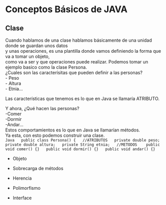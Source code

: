   Conceptos Básicos de JAVA
  ======
  
   Clase
   ------
   
   Cuando hablamos de una clase hablamos básicamente de una unidad donde se guardan unos datos   
   y unas operaciones, es una plantilla donde vamos definiendo la forma que va a tomar un objeto,  
   como va a ser y que operaciones puede realizar. 
   Podemos tomar un ejemplo basico como la clase Persona.  
   ¿Cuales son las caracterísitas que pueden definir a las personas?  
    - Peso  
    - Altura   
    - Etnia...  
    
   Las características que tenemos es lo que en Java se llamaría ATRIBUTO.  
   
   Y ahora, ¿Qué hacen las personas?  
    -Comer  
    -Dormir  
    -Andar...  
    Estos comportamientos es lo que en Java se llamarían métodos.  
    Ya esta, con esto podemos construir una clase.  
    ```Java  
    public class Persona() {  
        //ATRIBUTOS  
      private double peso;  
      private double altura;  
      private String etnia;  
        //METODOS   
      public void comer() {}  
      public void dormir() {}  
      public void andar() {}  
      ```
       
  - Objeto
  
  - Sobrecarga de métodos
  
  - Herencia
  
  - Polimorfismo
  
  - Interface




